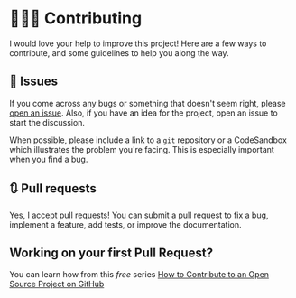 # 👨🏼‍💻 Contributing

I would love your help to improve this project! Here are a few ways to contribute, and some guidelines to help you along the way.

## 🐛 Issues

If you come across any bugs or something that doesn't seem right, please [open an issue](https://github.com/AgustinCammarota/Portfolio/issues). Also, if you have an idea for the project, open an issue to start the discussion.

When possible, please include a link to a `git` repository or a CodeSandbox which illustrates the problem you're facing. This is especially important when you find a bug.

## 🔃 Pull requests

Yes, I accept pull requests! You can submit a pull request to fix a bug, implement a feature, add tests, or improve the documentation.

## Working on your first Pull Request?

You can learn how from this _free_ series [How to Contribute to an Open Source Project on GitHub](https://kcd.im/pull-request)
